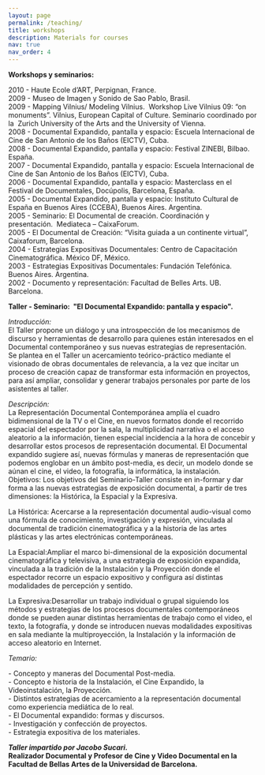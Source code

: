 ```yaml
---
layout: page
permalink: /teaching/
title: workshops
description: Materials for courses 
nav: true
nav_order: 4
---
```


**Workshops y seminarios:**

2010 - Haute Ecole d’ART, Perpignan, France.  
2009 - Museo de Imagen y Sonido de Sao Pablo, Brasil.  
2009 - Mapping Vilnius/ Modeling Vilnius.  Workshop Live Vilnius 09: “on monuments”. Vilnius, European Capital of Culture. Seminario coordinado por la  Zurich University of the Arts and the University of Vienna.  
2008 - Documental Expandido, pantalla y espacio: Escuela Internacional de Cine de San Antonio de los Baños (EICTV), Cuba.  
2008 - Documental Expandido, pantalla y espacio: Festival ZINEBI, Bilbao. España.  
2007 - Documental Expandido, pantalla y espacio: Escuela Internacional de Cine de San Antonio de los Baños (EICTV), Cuba.  
2006 - Documental Expandido, pantalla y espacio: Masterclass en el Festival de Documentales, Docúpolis, Barcelona, España.  
2005 - Documental Expandido, pantalla y espacio: Instituto Cultural de España en Buenos Aires (CCEBA), Buenos Aires. Argentina.  
2005 - Seminario: El Documental de creación. Coordinación y presentación.  Mediateca – CaixaForum.  
2005 - El Documental de Creación: “Visita guiada a un continente virtual”, Caixaforum, Barcelona.  
2004 - Estrategias Expositivas Documentales: Centro de Capacitación Cinematográfica. México DF, México.  
2003 - Estrategias Expositivas Documentales: Fundación Telefónica. Buenos Aires. Argentina.  
2002 - Documento y representación: Facultad de Belles Arts. UB. Barcelona.

**Taller - Seminario:  "El Documental Expandido: pantalla y espacio".**

_Introducción:_  
El Taller propone un diálogo y una introspección de los mecanismos de discurso y herramientas de desarrollo para quienes están interesados en el Documental contemporáneo y sus nuevas estrategias de representación.  
Se plantea en el Taller un acercamiento teórico-práctico mediante el visionado de obras documentales de relevancia, a la vez que incitar un proceso de creación capaz de transformar esta información en proyectos, para así ampliar, consolidar y generar trabajos personales por parte de los asistentes al taller.

_Descripción:_  
La Representación Documental Contemporánea amplía el cuadro bidimensional de la TV o el Cine, en nuevos formatos donde el recorrido espacial del espectador por la sala, la multiplicidad narrativa o el acceso aleatorio a la información, tienen especial incidencia a la hora de concebir y desarrollar estos procesos de representación documental. El Documental expandido sugiere así, nuevas fórmulas y maneras de representación que podemos englobar en un ámbito post-media, es decir, un modelo donde se aúnan el cine, el video, la fotografía, la informática, la instalación.  
Objetivos: Los objetivos del Seminario-Taller consiste en in-formar y dar forma a las nuevas estrategias de exposición documental, a partir de tres dimensiones: la Histórica, la Espacial y la Expresiva.

La Histórica: Acercarse a la representación documental audio-visual como una fórmula de conocimiento, investigación y expresión, vinculada al documental de tradición cinematográfica y a la historia de las artes plásticas y las artes electrónicas contemporáneas.

La Espacial:Ampliar el marco bi-dimensional de la exposición documental cinematográfica y televisiva, a una estrategia de exposición expandida, vinculada a la tradición de la Instalación y la Proyección donde el espectador recorre un espacio expositivo y configura así distintas modalidades de percepción y sentido.

La Expresiva:Desarrollar un trabajo individual o grupal siguiendo los métodos y estrategias de los procesos documentales contemporáneos donde se pueden aunar distintas herramientas de trabajo como el video, el texto, la fotografía, y donde se introducen nuevas modalidades expositivas en sala mediante la multiproyección, la Instalación y la información de acceso aleatorio en Internet.

_Temario:_

  
\- Concepto y maneras del Documental Post-media.  
\- Concepto e historia de la Instalación, el Cine Expandido, la Videoinstalación, la Proyección.  
\- Distintos estrategias de acercamiento a la representación documental como experiencia mediática de lo real.  
\- El Documental expandido: formas y discursos.  
\- Investigación y confección de proyectos.  
\- Estrategia expositiva de los materiales.

**_Taller impartido por Jacobo Sucari._  
Realizador Documental y Profesor de Cine y Video Documental en la Facultad de Bellas Artes de la Universidad de Barcelona.**
